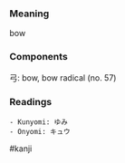 ### Meaning

bow

### Components

弓: bow, bow radical (no. 57)

### Readings

```
- Kunyomi: ゆみ
- Onyomi: キュウ
```

#kanji